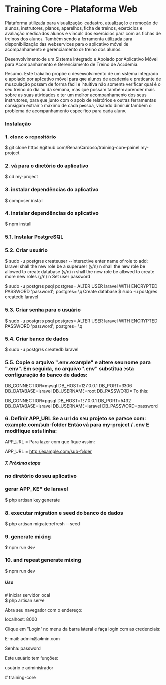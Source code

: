 # Training Core - Plataforma Web
Plataforma utilizada para visualização, cadastro, atualização e remoção de alunos, instrutores, planos, aparelhos,
ficha de treinos, exercícios e avaliação médica dos alunos e vínculo dos exercícios para com as fichas de treinos dos alunos.
Também sendo a ferramenta utilizada para disponibilização das webservices para o aplicativo móvel  de acompanhamento
e gerenciamento de treino dos alunos.

Desenvolvimento de um Sistema Integrado e Apoiado por
Aplicativo Móvel para Acompanhamento e Gerenciamento de
Treino de Academia.

Resumo. Este trabalho propõe o desenvolvimento de um sistema integrado e apoiado por aplicativo móvel para que alunos de academia e praticante de musculação possam de forma fácil e intuitiva não somente verificar qual é o seu treino do dia ou da semana, mas que possam também aprender mais sobre as suas atividades e ter um melhor acompanhamento dos seus instrutores, para que junto com o apoio de relatórios e outras ferramentas consigam extrair o máximo de cada pessoa, visando diminuir também o problema de acompanhamento específico para cada aluno.

<h3>Instalação</h3> 

<h3> 1. clone o repositório </h3>
$ git clone https://github.com/RenanCardoso/training-core-painel my-project

<h3> 2. vá para o diretório do aplicativo </h3>
$ cd my-project

<h3> 3. instalar dependências do aplicativo </h3>
$ composer install

<h3> 4. instalar dependências do aplicativo </h3>
$ npm install

<h3> 5.1. Instalar PostgreSQL </h3>

<h3> 5.2. Criar usuário </h3>

$ sudo -u postgres createuser --interactive
enter name of role to add: laravel
shall the new role be a superuser (y/n) n
shall the new role be allowed to create database (y/n) n
shall the new role be allowed to create more new roles (y/n) n
Set user password

$ sudo -u postgres psql
postgres= ALTER USER laravel WITH ENCRYPTED PASSWORD 'password';
postgres= \q
Create database
$ sudo -u postgres createdb laravel

<h3> 5.3. Criar senha para o usuário </h3>
$ sudo -u postgres psql
postgres= ALTER USER laravel WITH ENCRYPTED PASSWORD 'password';
postgres= \q

<h3> 5.4. Criar banco de dados </h3>
$ sudo -u postgres createdb laravel

<h3> 5.5. Copie o arquivo ".env.example" e altere seu nome para ".env". Em seguida, no arquivo ".env" substitua esta configuração do banco de dados: </h3>
DB_CONNECTION=mysql
DB_HOST=127.0.0.1
DB_PORT=3306
DB_DATABASE=laravel
DB_USERNAME=root
DB_PASSWORD=
To this:

DB_CONNECTION=pgsql
DB_HOST=127.0.0.1
DB_PORT=5432
DB_DATABASE=laravel
DB_USERNAME=laravel
DB_PASSWORD=password

<h3> 6. Definir APP_URL
Se a url do seu projeto se parece com: example.com/sub-folder Então vá para my-project / .env E modifique esta linha: 
 </h3>
APP_URL =
Para fazer com que fique assim:

APP_URL = http://example.com/sub-folder

<h5>7. Próxima etapa</h5> 

<h3> no diretório do seu aplicativo </h3>
<h3> gerar APP_KEY de laravel </h3>
$ php artisan key:generate

<h3> 8. executar migration e seed do banco de dados  </h3>
$ php artisan migrate:refresh --seed

<h3> 9. generate mixing </h3>
$ npm run dev

<h3> 10. and repeat generate mixing </h3>
$ npm run dev

<h5>Uso</h5> 
# iniciar servidor local <br>
$ php artisan serve

<p> Abra seu navegador com o endereço:  </p>
<p> localhost: 8000 </p>

<p> Clique em "Login" no menu da barra lateral e faça login com as credenciais: </p>
<p> E-mail: admin@admin.com </p>
<p> Senha: password </p>

<p> Este usuário tem funções: </p>
<p> usuário e administrador </p># training-core

